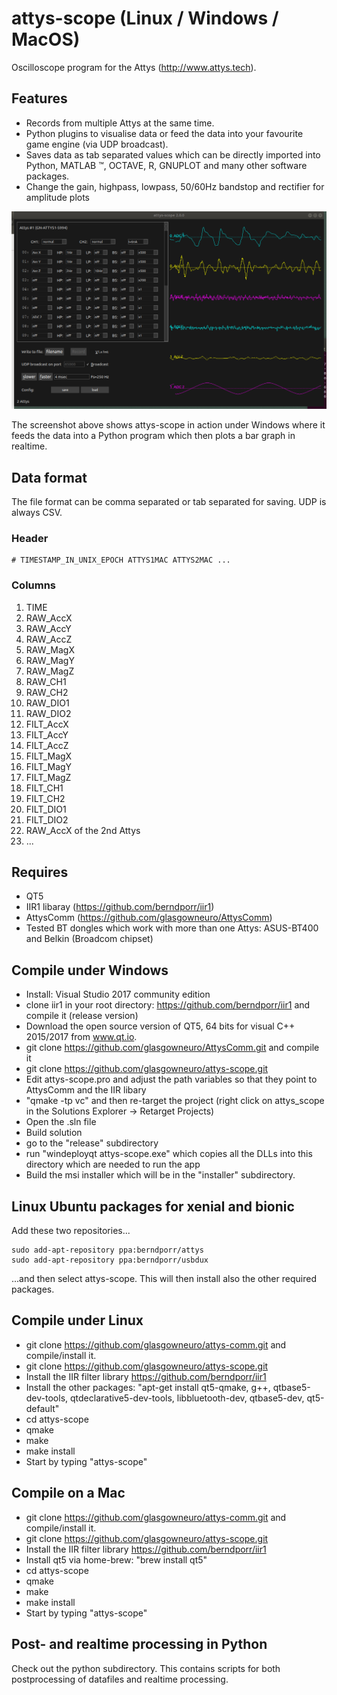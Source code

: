 # attys-scope (Linux / Windows / MacOS)

Oscilloscope program for the Attys (http://www.attys.tech).

## Features

* Records from multiple Attys at the same time.
* Python plugins to visualise data or feed the data into your favourite game engine (via UDP broadcast).
* Saves data as tab separated values which can be directly imported into Python, MATLAB ™, OCTAVE, R, GNUPLOT and many other software packages.
* Change the gain, highpass, lowpass, 50/60Hz bandstop and rectifier for amplitude plots

![alt tag](screenshot.png)

The screenshot above shows attys-scope in action under Windows where it feeds the data into a Python program
which then plots a bar graph in realtime.

## Data format

The file format can be comma separated or tab separated for saving. UDP is always CSV.

### Header

```
# TIMESTAMP_IN_UNIX_EPOCH ATTYS1MAC ATTYS2MAC ...
```

### Columns

1. TIME
2. RAW_AccX
3. RAW_AccY
4. RAW_AccZ
5. RAW_MagX
6. RAW_MagY
7. RAW_MagZ
8. RAW_CH1
9. RAW_CH2
10. RAW_DIO1
11. RAW_DIO2 
12. FILT_AccX
13. FILT_AccY
14. FILT_AccZ
15. FILT_MagX
16. FILT_MagY
17. FILT_MagZ
18. FILT_CH1
19. FILT_CH2
20. FILT_DIO1
21. FILT_DIO2
22. RAW_AccX of the 2nd Attys
22. ...


## Requires
* QT5
* IIR1 libaray (https://github.com/berndporr/iir1)
* AttysComm (https://github.com/glasgowneuro/AttysComm)
* Tested BT dongles which work with more than one Attys: ASUS-BT400 and Belkin (Broadcom chipset)

## Compile under Windows
* Install: Visual Studio 2017 community edition
* clone iir1 in your root directory: https://github.com/berndporr/iir1 and compile it (release version)
* Download the open source version of QT5, 64 bits for visual C++ 2015/2017 from www.qt.io.
* git clone https://github.com/glasgowneuro/AttysComm.git and compile it
* git clone https://github.com/glasgowneuro/attys-scope.git
* Edit attys-scope.pro and adjust the path variables so that they point to AttysComm and the IIR libary
* "qmake -tp vc" and then re-target the project (right click on attys_scope in the Solutions Explorer -> Retarget Projects)
* Open the .sln file
* Build solution
* go to the "release" subdirectory
* run "windeployqt attys-scope.exe" which copies all the DLLs into this directory which are needed to run the app
* Build the msi installer which will be in the "installer" subdirectory.


## Linux Ubuntu packages for xenial and bionic
Add these two repositories...
```
sudo add-apt-repository ppa:berndporr/attys
sudo add-apt-repository ppa:berndporr/usbdux
```
...and then select attys-scope. This will then install also
the other required packages.

## Compile under Linux
* git clone https://github.com/glasgowneuro/attys-comm.git and compile/install it.
* git clone https://github.com/glasgowneuro/attys-scope.git 
* Install the IIR filter library https://github.com/berndporr/iir1
* Install the other packages: "apt-get install qt5-qmake, g++, qtbase5-dev-tools, qtdeclarative5-dev-tools, libbluetooth-dev, qtbase5-dev, qt5-default"
* cd attys-scope
* qmake
* make
* make install
* Start by typing "attys-scope"

## Compile on a Mac
* git clone https://github.com/glasgowneuro/attys-comm.git and compile/install it.
* git clone https://github.com/glasgowneuro/attys-scope.git 
* Install the IIR filter library https://github.com/berndporr/iir1
* Install qt5 via home-brew: "brew install qt5"
* cd attys-scope
* qmake
* make
* make install
* Start by typing "attys-scope"

## Post- and realtime processing in Python
Check out the python subdirectory. This contains scripts for both postprocessing of datafiles and realtime processing.
